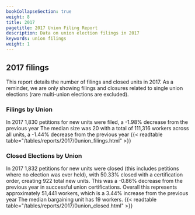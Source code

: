 ```yaml
---
bookCollapseSection: true
weight: 8
title: 2017
pagetitle: 2017 Union Filing Report
description: Data on union election filings in 2017
keywords: union filings
weight: 1
---
```


## 2017 filings

This report details the number of filings and closed units in 2017. As a reminder, we are only showing filings and closures related to single union elections (rare multi-union elections are excluded).

### Filings by Union
In 2017 1,830 petitions for new units were filed, a -1.98% decrease from the previous year The median size was 20 with a total of 111,316 workers across all units, a -1.44% decrease from the previous year
{{< readtable table="/tables/reports/2017/0union_filings.html" >}}

### Closed Elections by Union
In 2017 1,832 petitions for new units were closed (this includes petitions where no election was ever held), with 50.33% closed with a certification order, creating 922 total new units. This was a -0.86% decrease from the previous year in successful union certifications. Overall this represents approximately 51,441 workers, which is a 3.44% increase from the previous year The median bargaining unit has 19 workers.
{{< readtable table="/tables/reports/2017/0union_closed.html" >}}
